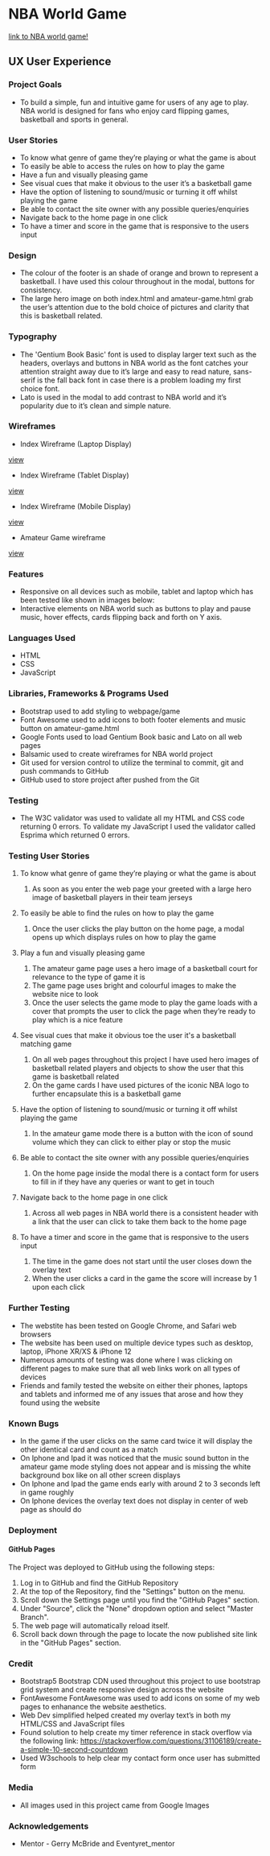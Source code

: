# NBA World Game

[link to NBA world game!](hhttps://nbaworld-malikdobbs.netlify.app)

## UX User Experience

### Project Goals

* To build a simple, fun and intuitive game for users of any age to play. NBA world is designed for fans who enjoy card flipping games, 
basketball and sports in general.

### User Stories

*	To know what genre of game they’re playing or what the game is about
* To easily be able to access the rules on how to play the game
* Have a fun and visually pleasing game
* See visual cues that make it obvious to the user it’s a basketball game
* Have the option of listening to sound/music or turning it off whilst playing the game
* Be able to contact the site owner with any possible queries/enquiries
* Navigate back to the home page in one click
* To have a timer and score in the game that is responsive to the users input 

### Design

* The colour of the footer is an shade of orange and brown to represent a basketball. I have used this colour throughout in the modal, buttons for consistency. 
* The large hero image on both index.html and amateur-game.html grab the user’s attention due to the bold choice of pictures and clarity that this is basketball
related.

### Typography

*	The 'Gentium Book Basic' font is used to display larger text such as the headers, overlays and buttons in NBA world as the font catches your attention 
straight away due to it’s large and easy to read nature, sans-serif is the fall back font in case there is a problem loading my first choice font. 
* Lato is used in the modal to add contrast to NBA world and it’s popularity due to it’s clean and simple nature.

### Wireframes 

* Index Wireframe (Laptop Display)

[view](https://github.com/malikdobbs/NBA-world/blob/main/assets/images/index.html-laptop.png)

* Index Wireframe (Tablet Display)

[view](https://github.com/malikdobbs/NBA-world/blob/main/assets/images/index.html-tablet.png)

* Index Wireframe (Mobile Display)

[view](https://github.com/malikdobbs/NBA-world/blob/main/assets/images/index.html-mobile.png)

* Amateur Game wireframe

[view](https://github.com/malikdobbs/NBA-world/blob/main/assets/images/amateur-game-mode.png)

### Features

*	Responsive on all devices such as mobile, tablet and laptop which has been tested like shown in images below:
*	Interactive elements on NBA world such as buttons to play and pause music, hover effects, cards flipping back and forth on Y axis.

### Languages Used

*	HTML
*	CSS
*	JavaScript

### Libraries, Frameworks & Programs Used

*	Bootstrap used to add styling to webpage/game
*	Font Awesome used to add icons to both footer elements and music button on amateur-game.html
*	Google Fonts used to load Gentium Book basic and Lato on all web pages
*	Balsamic used to create wireframes for NBA world project
*	Git used for version control to utilize the terminal to commit, git and push commands to GitHub
*	GitHub used to store project after pushed from the Git

### Testing

* The W3C validator was used to validate all my HTML and CSS code returning 0 errors. To validate my JavaScript I used the validator called Esprima
which returned 0 errors.

### Testing User Stories

1. To know what genre of game they’re playing or what the game is about
    1. As soon as you enter the web page your greeted with a large hero image of basketball players in their team jerseys

1. To easily be able to find the rules on how to play the game
    1. Once the user clicks the play button on the home page, a modal opens up which displays rules on how to play the game
    
1. Play a fun and visually pleasing game
    1. The amateur game page uses a hero image of a basketball court for relevance to the type of game it is
    2. The game page uses bright and colourful images to make the website nice to look
    3. Once the user selects the game mode to play the game loads with a cover that prompts the user to click the page when they’re ready to play which 
    is a nice feature
  
1. See visual cues that make it obvious toe the user it's a basketball matching game
    1. On all web pages throughout this project I have used hero images of basketball related players and objects to show the user that this game is 
    basketball related
    2. On the game cards I have used pictures of the iconic NBA logo to further encapsulate this is a basketball game
    
1. Have the option of listening to sound/music or turning it off whilst playing the game
    1. In the amateur game mode there is a button with the icon of sound volume which they can click to either play or stop the music   
    
1. Be able to contact the site owner with any possible queries/enquiries
    1. On the home page inside the modal there is a contact form for users to fill in if they have any queries or want to get in touch
    
1. Navigate back to the home page in one click
    1. Across all web pages in NBA world there is a consistent header with a link that the user can click to take them back to the home page
    
1. To have a timer and score in the game that is responsive to the users input 
    1. The time in the game does not start until the user closes down the overlay text
    2. When the user clicks a card in the game the score will increase by 1 upon each click
    
### Further Testing

* The webstite has been tested on Google Chrome, and Safari web browsers
* The website has been used on multiple device types such as desktop, laptop, iPhone XR/XS & iPhone 12
* Numerous amounts of testing was done where I was clicking on different pages to make sure that all web links work on all types of devices
* Friends and family tested the website on either their phones, laptops and tablets and informed me of any issues that arose and how they found using the website

### Known Bugs

* In the game if the user clicks on the same card twice it will display the other identical card and count as a match
* On Iphone and Ipad it was noticed that the music sound button in the amateur game mode styling does not appear and is missing the white background box like 
on all other screen displays
* On Iphone and Ipad the game ends early with around 2 to 3 seconds left in game roughly
* On Iphone devices the overlay text does not display in center of web page as should do

### Deployment

#### GitHub Pages

The Project was deployed to GitHub using the following steps:

1.	Log in to GitHub and find the GitHub Repository
2.	At the top of the Repository, find the "Settings" button on the menu.
3.	Scroll down the Settings page until you find the "GitHub Pages" section.
4.	Under "Source", click the "None" dropdown option and select "Master Branch".
5.	The web page will automatically reload itself.
6.	Scroll back down through the page to locate the now published site link in the "GitHub Pages" section.

### Credit

*	Bootstrap5 Bootstrap CDN used throughout this project to use bootstrap grid system and create responsive design across the website
* FontAwesome FontAwesome was used to add icons on some of my web pages to enhanance the website aesthetics.
*	Web Dev simplified helped created my overlay text’s in both my HTML/CSS and JavaScript files
* Found solution to help create my timer reference in stack overflow via the following link: 
https://stackoverflow.com/questions/31106189/create-a-simple-10-second-countdown 
* Used W3schools to help clear my contact form once user has submitted form

### Media

* All images used in this project came from Google Images

### Acknowledgements

* Mentor - Gerry McBride and Eventyret_mentor

